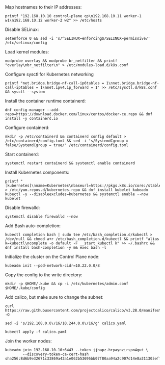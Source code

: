 Map hostnames to their IP addresses:

```
printf "192.168.10.10 control-plane cp\n192.168.10.11 worker-1 w1\n192.168.10.12 worker-2 w2" >> /etc/hosts 
```

Disable SELinux:

```
setenforce 0 && sed -i 's/^SELINUX=enforcing$/SELINUX=permissive/' /etc/selinux/config
```

Load kernel modules:

```
modprobe overlay && modprobe br_netfilter && printf "overlay\nbr_netfilter\n" > /etc/modules-load.d/k8s.conf
```

Configure sysctl for Kubernetes networking

```
printf "net.bridge.bridge-nf-call-ip6tables = 1\nnet.bridge.bridge-nf-call-iptables = 1\nnet.ipv4.ip_forward = 1" >> /etc/sysctl.d/k8s.conf && sysctl --system
```

Install the container runtime containerd:

```
dnf config-manager --add-repo=https://download.docker.com/linux/centos/docker-ce.repo && dnf install -y containerd.io
```

Configure containerd:

```
mkdir -p /etc/containerd && containerd config default > /etc/containerd/config.toml && sed -i 's/SystemdCgroup = false/SystemdCgroup = true/' /etc/containerd/config.toml
```

Start containerd:

```
systemctl restart containerd && systemctl enable containerd
```

Install Kubernetes components:

```
printf "[kubernetes]\nname=Kubernetes\nbaseurl=https://pkgs.k8s.io/core:/stable:/v1.28/rpm/\nenabled=1\ngpgcheck=1\ngpgkey=https://pkgs.k8s.io/core:/stable:/v1.28/rpm/repodata/repomd.xml.key" > /etc/yum.repos.d/kubernetes.repo && dnf install kubelet kubeadm kubectl -y --disableexcludes=kubernetes && systemctl enable --now kubelet
```

Disable firewalld:

```
systemctl disable firewalld --now
```

Add Bash auto-completion:

```
kubectl completion bash | sudo tee /etc/bash_completion.d/kubectl > /dev/null && chmod a+r /etc/bash_completion.d/kubectl && printf "alias k=kubectl\ncomplete -o default -F __start_kubectl k" >> ~/.bashrc && dnf install bash-completion -y && exec bash -l
```

Initialize the cluster on the Control Plane node:

```
kubeadm init --pod-network-cidr=10.22.0.0/8
```

Copy the config to the write directory:

```
mkdir -p $HOME/.kube && cp -i /etc/kubernetes/admin.conf $HOME/.kube/config
```

Add calico, but make sure to change the subnet:

```
curl https://raw.githubusercontent.com/projectcalico/calico/v3.28.0/manifests/calico.yaml -O
```

```
sed -i 's/192.168.0.0\/16/10.244.0.0\/16/g' calico.yaml
```

```
kubectl apply -f calico.yaml
```

Join the worker nodes:

```
kubeadm join 192.168.10.10:6443 --token jjhapz.hrpaynzirspn4gut \
        --discovery-token-ca-cert-hash sha256:8d6b9e32671c33869a43a1e062b53696bb07f80aa94a2c907d14e8a311305eff
```

